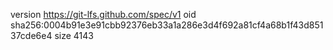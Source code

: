 version https://git-lfs.github.com/spec/v1
oid sha256:0004b91e3e91cbb92376eb33a1a286e3d4f692a81cf4a68b1f43d85137cde6e4
size 4143
